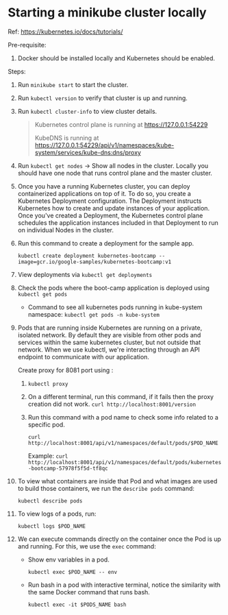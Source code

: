 # Starting a minikube cluster locally

Ref: https://kubernetes.io/docs/tutorials/

Pre-requisite:

1. Docker should be installed locally and Kubernetes should be enabled.

Steps:

1. Run `minikube start` to start the cluster.
2. Run `kubectl version` to verify that cluster is up and running.
3. Run `kubectl cluster-info` to view cluster details.
    >Kubernetes control plane is running at https://127.0.0.1:54229
    >
    >KubeDNS is running at https://127.0.0.1:54229/api/v1/namespaces/kube-system/services/kube-dns:dns/proxy

4. Run `kubectl get nodes` -> Show all nodes in the cluster. Locally you should have one node that runs control plane and the master cluster.

5. Once you have a running Kubernetes cluster, you can deploy containerized applications on top of it. To do so, you create a Kubernetes Deployment configuration. The Deployment instructs Kubernetes how to create and update instances of your application. Once you've created a Deployment, the Kubernetes control plane schedules the application instances included in that Deployment to run on individual Nodes in the cluster.

6. Run this command to create a deployment for the sample app.

    `kubectl create deployment kubernetes-bootcamp --image=gcr.io/google-samples/kubernetes-bootcamp:v1`

7. View deployments via `kubectl get deployments`

8. Check the pods where the boot-camp application is deployed using `kubectl get pods`
    - Command to see all kubernetes pods running in kube-system namespace:
        `kubectl get pods -n kube-system`

9. Pods that are running inside Kubernetes are running on a private, isolated network. By default they are visible from other pods and services within the same kubernetes cluster, but not outside that network. When we use kubectl, we're interacting through an API endpoint to communicate with our application.

    Create proxy for 8081 port using :
    1. `kubectl proxy`
    2. On a different terminal, run this command, if it fails then the proxy creation did not work.
        `curl http://localhost:8001/version`

    3. Run this command with a pod name to check some info related to a specific pod.

         `curl http://localhost:8001/api/v1/namespaces/default/pods/$POD_NAME`

        Example: `curl http://localhost:8001/api/v1/namespaces/default/pods/kubernetes-bootcamp-57978f5f5d-tf8qc`

10. To view what containers are inside that Pod and what images are used to build those containers, we run the `describe pods` command:

    `kubectl describe pods`

11. To view logs of a pods, run: 

    `kubectl logs $POD_NAME`

12. We can execute commands directly on the container once the Pod is up and running. For this, we use the `exec` command:

    - Show env variables in a pod.

        `kubectl exec $POD_NAME -- env`

    - Run bash in a pod with interactive terminal, notice the similarity with the same Docker command that runs bash.

        `kubectl exec -it $PODS_NAME bash`
